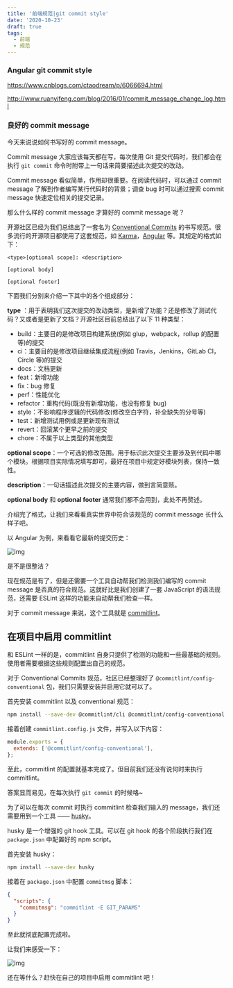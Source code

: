 ```yaml
---
title: '前端规范|git commit style'
date: '2020-10-23'
draft: true
tags:
  - 前端
  - 规范
---
```


### Angular git commit style

https://www.cnblogs.com/ctaodream/p/6066694.html

http://www.ruanyifeng.com/blog/2016/01/commit_message_change_log.html

### 良好的 commit message

今天来说说如何书写好的 commit message。

Commit message 大家应该每天都在写，每次使用 Git 提交代码时，我们都会在执行 `git commit` 命令时附带上一句话来简要描述此次提交的改动。

Commit message 看似简单，作用却很重要。在阅读代码时，可以通过 commit message 了解到作者编写某行代码时的背景；调查 bug 时可以通过搜索 commit message 快速定位相关的提交记录。

那么什么样的 commit message 才算好的 commit message 呢？

开源社区已经为我们总结出了一套名为 [Conventional Commits](https://conventionalcommits.org/#conventional-commits-100-beta2) 的书写规范。很多流行的开源项目都使用了这套规范，如 [Karma](http://karma-runner.github.io/2.0/index.html)，[Angular](https://angular.io/) 等。其规定的格式如下：

```
<type>[optional scope]: <description>

[optional body]

[optional footer]
```

下面我们分别来介绍一下其中的各个组成部分：

**type** ：用于表明我们这次提交的改动类型，是新增了功能？还是修改了测试代码？又或者是更新了文档？开源社区目前总结出了以下 11 种类型：

- build：主要目的是修改项目构建系统(例如 glup，webpack，rollup 的配置等)的提交
- ci：主要目的是修改项目继续集成流程(例如 Travis，Jenkins，GitLab CI，Circle 等)的提交
- docs：文档更新
- feat：新增功能
- fix：bug 修复
- perf：性能优化
- refactor：重构代码(既没有新增功能，也没有修复 bug)
- style：不影响程序逻辑的代码修改(修改空白字符，补全缺失的分号等)
- test：新增测试用例或是更新现有测试
- revert：回滚某个更早之前的提交
- chore：不属于以上类型的其他类型

**optional scope**：一个可选的修改范围。用于标识此次提交主要涉及到代码中哪个模块。根据项目实际情况填写即可，最好在项目中规定好模块列表，保持一致性。

**description**：一句话描述此次提交的主要内容，做到言简意赅。

**optional body** 和 **optional footer** 通常我们都不会用到，此处不再赘述。

介绍完了格式，让我们来看看真实世界中符合该规范的 commit message 长什么样子吧。

以 Angular 为例，来看看它最新的提交历史：

![img](https://img20.360buyimg.com/uba/jfs/t20611/308/677480810/132585/940d5656/5b1525e6Nc605636d.png)

是不是很整洁？

现在规范是有了，但是还需要一个工具自动帮我们检测我们编写的 commit message 是否真的符合规范。这就好比是我们创建了一套 JavaScript 的语法规范，还需要 ESLint 这样的功能来自动帮我们检查一样。

对于 commit message 来说，这个工具就是 [commitlint](http://marionebl.github.io/commitlint/#/)。

## 在项目中启用 commitlint

和 ESLint 一样的是，commitlint 自身只提供了检测的功能和一些最基础的规则。使用者需要根据这些规则配置出自己的规范。

对于 Conventional Commits 规范，社区已经整理好了 `@commitlint/config-conventional` 包，我们只需要安装并启用它就可以了。

首先安装 commitlint 以及 conventional 规范：

```bash
npm install --save-dev @commitlint/cli @commitlint/config-conventional
```

接着创建 `commitlint.config.js` 文件，并写入以下内容：

```js
module.exports = {
  extends: ['@commitlint/config-conventional'],
};
```

至此，commitlint 的配置就基本完成了。但目前我们还没有说何时来执行 commitlint。

答案显而易见，在每次执行 `git commit` 的时候咯~

为了可以在每次 commit 时执行 commitlint 检查我们输入的 message，我们还需要用到一个工具 —— [husky](https://github.com/typicode/husky)。

husky 是一个增强的 git hook 工具。可以在 git hook 的各个阶段执行我们在 `package.json` 中配置好的 npm script。

首先安装 husky：

```bash
npm install --save-dev husky
```

接着在 `package.json` 中配置 `commitmsg` 脚本：

```json
{
  "scripts": {
    "commitmsg": "commitlint -E GIT_PARAMS"
  }
}
```

至此就彻底配置完成啦。

让我们来感受一下：

![img](https://img12.360buyimg.com/uba/jfs/t21337/289/681073221/88718/eac5bc39/5b15340bN8af4d42f.gif)

还在等什么？赶快在自己的项目中启用 commitlint 吧！
